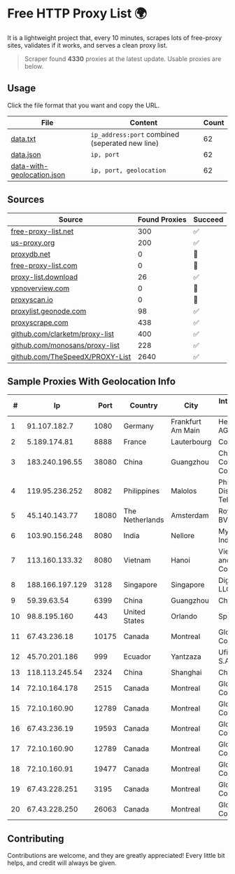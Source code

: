 
# Free HTTP Proxy List 🌍

It is a lightweight project that, every 10 minutes, scrapes lots of free-proxy sites, validates if it works, and serves a clean proxy list.


> Scraper found **4330** proxies at the latest update. Usable proxies are below.

## Usage

Click the file format that you want and copy the URL.


|File|Content|Count|
|----|-------|-----|
|[data.txt](https://raw.githubusercontent.com/themiralay/Proxy-List-World/master/data.txt)|`ip_address:port` combined (seperated new line)|62|
|[data.json](https://raw.githubusercontent.com/themiralay/Proxy-List-World/master/data.json)|`ip, port`|62|
|[data-with-geolocation.json](https://raw.githubusercontent.com/themiralay/Proxy-List-World/master/data-with-geolocation.json)|`ip, port, geolocation`|62|

## Sources

|Source|Found Proxies|Succeed|
|------|-------------|-------|
|[free-proxy-list.net](https://free-proxy-list.net)|300|✅|
|[us-proxy.org](https://www.us-proxy.org)|200|✅|
|[proxydb.net](http://proxydb.net)|0|🚫|
|[free-proxy-list.com](https://free-proxy-list.com/?page=&port=&type%5B%5D=http&type%5B%5D=https&up_time=0&search=Search)|0|🚫|
|[proxy-list.download](https://www.proxy-list.download/HTTP)|26|✅|
|[vpnoverview.com](https://vpnoverview.com/privacy/anonymous-browsing/free-proxy-servers)|0|🚫|
|[proxyscan.io](https://www.proxyscan.io)|0|🚫|
|[proxylist.geonode.com](https://proxylist.geonode.com/api/proxy-list?limit=300&page=1&sort_by=lastChecked&sort_type=desc&protocols=http,https)|98|✅|
|[proxyscrape.com](https://api.proxyscrape.com/v2/?request=displayproxies&protocol=http&timeout=10000&country=all&ssl=all&anonymity=all)|438|✅|
|[github.com/clarketm/proxy-list](https://raw.githubusercontent.com/clarketm/proxy-list/master/proxy-list-raw.txt)|400|✅|
|[github.com/monosans/proxy-list](https://raw.githubusercontent.com/monosans/proxy-list/main/proxies/http.txt)|228|✅|
|[github.com/TheSpeedX/PROXY-List](https://raw.githubusercontent.com/TheSpeedX/PROXY-List/master/http.txt)|2640|✅|


## Sample Proxies With Geolocation Info

|#|Ip|Port|Country|City|Internet Service Provider|
|-|--|----|-------|----|-------------------------|
|1|91.107.182.7|1080|Germany|Frankfurt Am Main|Hetzner Online AG|
|2|5.189.174.81|8888|France|Lauterbourg|Contabo GmbH|
|3|183.240.196.55|38080|China|Guangzhou|China Mobile Communications Corporation|
|4|119.95.236.252|8082|Philippines|Malolos|Philippine Long Distance Telephone Co.|
|5|45.140.143.77|18080|The Netherlands|Amsterdam|RoyaleHosting BV|
|6|103.90.156.248|8080|India|Nellore|Myguru Online India Pvt Ltd|
|7|113.160.133.32|8080|Vietnam|Hanoi|VietNam Post and Telecom Corporation|
|8|188.166.197.129|3128|Singapore|Singapore|DigitalOcean, LLC|
|9|59.39.63.54|6399|China|Guangzhou|Chinanet|
|10|98.8.195.160|443|United States|Orlando|Spectrum|
|11|67.43.236.18|10175|Canada|Montreal|GloboTech Communications|
|12|45.70.201.186|999|Ecuador|Yantzaza|Ufinet Panama S.A.|
|13|118.113.245.54|2324|China|Shanghai|Chinanet|
|14|72.10.164.178|2515|Canada|Montreal|GloboTech Communications|
|15|72.10.160.90|12789|Canada|Montreal|GloboTech Communications|
|16|67.43.236.19|19593|Canada|Montreal|GloboTech Communications|
|17|72.10.160.90|12789|Canada|Montreal|GloboTech Communications|
|18|72.10.160.91|19477|Canada|Montreal|GloboTech Communications|
|19|67.43.228.251|3195|Canada|Montreal|GloboTech Communications|
|20|67.43.228.250|26063|Canada|Montreal|GloboTech Communications|



## Contributing

Contributions are welcome, and they are greatly appreciated! Every
little bit helps, and credit will always be given.

